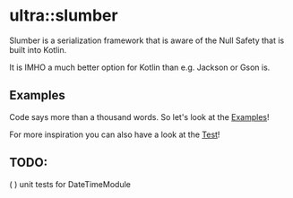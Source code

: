 # ultra::slumber

Slumber is a serialization framework that is aware of the Null Safety that is built into Kotlin.

It is IMHO a much better option for Kotlin than e.g. Jackson or Gson is.

## Examples

Code says more than a thousand words. So let's look at the [Examples](docs/ultra::docs/index.md)!

For more inspiration you can also have a look at the [Test](src/test/kotlin)!

## TODO:

( ) unit tests for DateTimeModule
